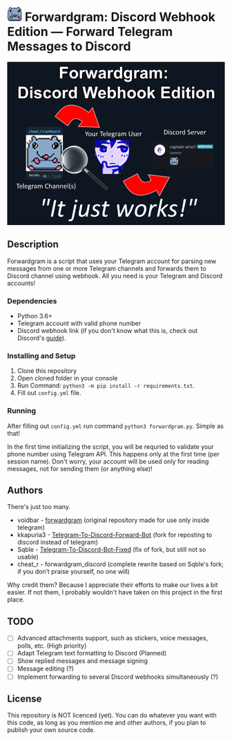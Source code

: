 # <img src="resources/bricksmol.gif"> Forwardgram: Discord Webhook Edition — Forward Telegram Messages to Discord

<img src="resources/itjustworks.png">

## Description
Forwardgram is a script that uses your Telegram account for parsing new messages from one or more Telegram channels and forwards them to Discord channel using webhook. All you need is your Telegram and Discord accounts!

### Dependencies
- Python 3.6+
- Telegram account with valid phone number
- Discord webhook link (if you don't know what this is, check out Discord's [guide](https://support.discord.com/hc/en-us/articles/228383668-Intro-to-Webhooks)).

### Installing and Setup
1. Clone this repository
2. Open cloned folder in your console
3. Run Command: `python3 -m pip install -r requirements.txt`.
4. Fill out `config.yml` file.

### Running
After filling out `config.yml` run command `python3 forwardgram.py`. Simple as that!

In the first time initializing the script, you will be requried to validate your phone number using Telegram API. This happens only at the first time (per session name). Don't worry, your account will be used only for reading messages, not for sending them (or anything else)!

## Authors
There's just too many.

* voidbar - [forwardgram](https://github.com/voidbar/forwardgram) (original repository made for use only inside telegram)
* kkapuria3 - [Telegram-To-Discord-Forward-Bot](https://github.com/kkapuria3/Telegram-To-Discord-Forward-Bot) (fork for reposting to discord instead of telegram)
* Sqble - [Telegram-To-Discord-Bot-Fixed](https://github.com/Sqble/Telegram-To-Discord-Bot-Fixed) (fix of fork, but still not so usable)
* cheat_r - forwardgram_discord (complete rewrite based on Sqble's fork; if you don’t praise yourself, no one will)

Why credit them? Because I appreciate their efforts to make our lives a bit easier. If not them, I probably wouldn't have taken on this project in the first place.

## TODO
- [ ] Advanced attachments support, such as stickers, voice messages, polls, etc. (High priority)
- [ ] Adapt Telegram text formatting to Discord (Planned)
- [ ] Show replied messages and message signing
- [ ] Message editing (?)
- [ ] Implement forwarding to several Discord webhooks simultaneously (?)

## License
This repository is NOT licenced (yet). You can do whatever you want with this code, as long as you mention me and other authors, if you plan to publish your own source code.
